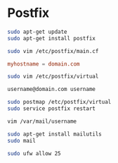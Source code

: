 # Postfix

```sh
sudo apt-get update
sudo apt-get install postfix
```

```sh
sudo vim /etc/postfix/main.cf
```

```cf
myhostname = domain.com
```

```sh
sudo vim /etc/postfix/virtual
```

```txt
username@domain.com username
```

```sh
sudo postmap /etc/postfix/virtual
sudo service postfix restart
```

```sh
vim /var/mail/username
```

```sh
sudo apt-get install mailutils
sudo mail
```

```sh
sudo ufw allow 25
```

